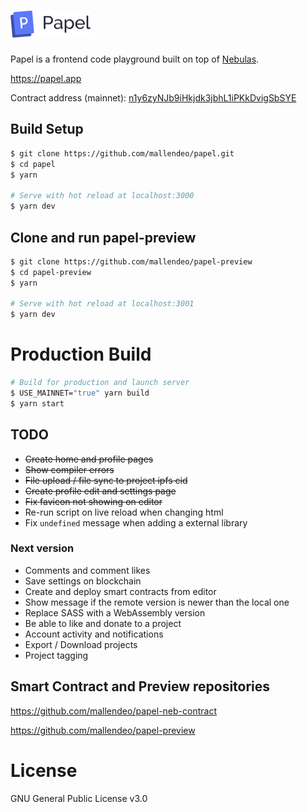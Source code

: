 <h1>
  <img src="./papel-logo.svg" alt="Papel Logo" width="128px">
</h1>

Papel is a frontend code playground built on top of [Nebulas](https://nebulas.io).

https://papel.app

Contract address (mainnet): [n1y6zyNJb9iHkjdk3jbhL1iPKkDvigSbSYE](https://explorer.nebulas.io/#/address/n1y6zyNJb9iHkjdk3jbhL1iPKkDvigSbSYE)

## Build Setup

``` bash
$ git clone https://github.com/mallendeo/papel.git
$ cd papel
$ yarn

# Serve with hot reload at localhost:3000
$ yarn dev
```

## Clone and run papel-preview
```bash
$ git clone https://github.com/mallendeo/papel-preview
$ cd papel-preview
$ yarn

# Serve with hot reload at localhost:3001
$ yarn dev
```

# Production Build
```bash
# Build for production and launch server
$ USE_MAINNET="true" yarn build
$ yarn start
```

## TODO
- ~~Create home and profile pages~~
- ~~Show compiler errors~~
- ~~File upload / file sync to project ipfs cid~~
- ~~Create profile edit and settings page~~
- ~~Fix favicon not showing on editor~~
- Re-run script on live reload when changing html
- Fix `undefined` message when adding a external library

### Next version
- Comments and comment likes
- Save settings on blockchain
- Create and deploy smart contracts from editor
- Show message if the remote version is newer than the local one
- Replace SASS with a WebAssembly version
- Be able to like and donate to a project
- Account activity and notifications
- Export / Download projects
- Project tagging

## Smart Contract and Preview repositories

https://github.com/mallendeo/papel-neb-contract

https://github.com/mallendeo/papel-preview

# License
GNU General Public License v3.0
